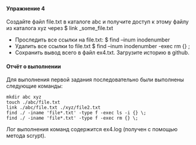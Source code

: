 #### Упражнение 4

Создайте файл file.txt в каталоге abc и получите доступ к этому файлу из каталога xyz через $ link <source> _some_file.txt

  - Проследить все ссылки на file.txt: $ find <path> –inum inodenumber
  - Удалить все ссылки to file.txt $ find <path> –inum inodenumber -exec rm {} \;
  - Сохранить вывод всего в файл ex4.txt. Загрузите историю в github. 

#### Отчёт о выполнении


Для выполнения первой задания последовательно были выполнены следующие команды:

```
mkdir abc xyz
touch ./abc/file.txt
link ./abc/file.txt ./xyz/file2.txt
find ./ -iname 'file*.txt' -type f -exec ls -i {} \;
find ./ -iname 'file*.txt' -type f -exec rm {} \;

```

Лог выполнения  команд содержится ex4.log (получен с помощью метода scrypt).


